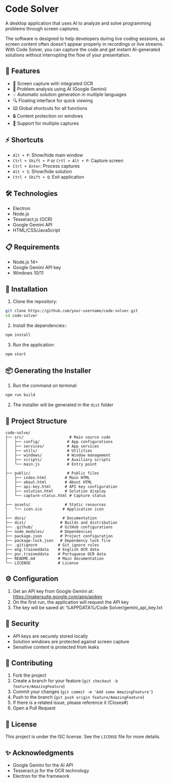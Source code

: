 # Code Solver

A desktop application that uses AI to analyze and solve programming problems through screen captures.

The software is designed to help developers during live coding sessions, as screen content often doesn't appear properly in recordings or live streams. With Code Solver, you can capture the code and get instant AI-generated solutions without interrupting the flow of your presentation.

## 🚀 Features

- 📸 Screen capture with integrated OCR
- 🤖 Problem analysis using AI (Google Gemini)
- 💡 Automatic solution generation in multiple languages
- 🔍 Floating interface for quick viewing
- ⌨️ Global shortcuts for all functions
- 🔒 Content protection on windows
- 🎯 Support for multiple captures

## ⚡ Shortcuts

- `Alt + P`: Show/hide main window  
- `Ctrl + Shift + P` or `Crtl + Alt + P`: Capture screen  
- `Ctrl + Enter`: Process captures
- `Alt + S`: Show/hide solution  
- `Ctrl + Shift + Q`: Exit application  

## 🛠️ Technologies

- Electron  
- Node.js  
- Tesseract.js (OCR)  
- Google Gemini API  
- HTML/CSS/JavaScript

## 📋 Requirements

- Node.js 14+  
- Google Gemini API key  
- Windows 10/11

## 🔧 Installation

1. Clone the repository:
```bash
git clone https://github.com/your-username/code-solver.git
cd code-solver
```

2. Install the dependencies::
```bash
npm install
```

3. Run the application:
```bash
npm start
```

## 📦 Generating the Installer

1. Run the command on terminal:
```bash
npm run build
```

2. The installer will be generated in the `dist` folder

## 📁 Project Structure

```
code-solve/
├── src/                    # Main source code
│   ├── config/            # App configurations
│   ├── services/          # App services
│   ├── utils/             # Utilities
│   ├── windows/           # Window management
│   ├── scripts/           # Auxiliary scripts
│   └── main.js            # Entry point
│
├── public/                # Public files
│   ├── index.html        # Main HTML
│   ├── about.html        # About HTML
│   ├── api-key.html      # API key configuration
│   ├── solution.html     # Solution display
│   └── capture-status.html # Capture status
│
├── assets/               # Static resources
│   └── icon.ico         # Application icon
│
├── docs/                # Documentation
├── dist/               # Builds and distribution
├── .github/            # GitHub configurations
├── node_modules/       # Dependencies
├── package.json        # Project configuration
├── package-lock.json   # Dependency lock file
├── .gitignore         # Git ignore rules
├── eng.traineddata    # English OCR data
├── por.traineddata    # Portuguese OCR data
├── README.md          # Main documentation
└── LICENSE            # License
```

## ⚙️ Configuration

1. Get an API key from Google Gemini at: https://makersuite.google.com/app/apikey
2. On the first run, the application will request the API key
3. The key will be saved at: %APPDATA%/Code Solver/gemini_api_key.txt

## 🔐 Security

- API keys are securely stored locally
- Solution windows are protected against screen capture
- Sensitive content is protected from leaks

## 🤝 Contributing

1. Fork the project
2. Create a branch for your feature (`git checkout -b feature/AmazingFeature`)
3. Commit your changes (`git commit -m 'Add some AmazingFeature'`)
4. Push to the branch (`git push origin feature/AmazingFeature`)
5. If there is a related issue, please reference it (Closes#)
6. Open a Pull Request

## 📝 License

This project is under the ISC license. See the `LICENSE` file for more details.

## ✨ Acknowledgments

- Google Gemini for the AI API
- Tesseract.js for the OCR technology
- Electron for the framework
